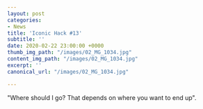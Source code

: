 ```yaml
---
layout: post
categories:
- News
title: 'Iconic Hack #13'
subtitle: ''
date: 2020-02-22 23:00:00 +0000
thumb_img_path: "/images/02_MG_1034.jpg"
content_img_path: "/images/02_MG_1034.jpg"
excerpt: ''
canonical_url: "/images/02_MG_1034.jpg"

---
```

"Where should I go? That depends on where you want to end up".